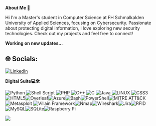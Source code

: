 **About Me 👋**

Hi I'm a Master's student in Computer Science at FH Schmalkalden University of Applied Sciences, focusing on Cybersecurity. Passionate about protecting digital information, I love exploring new security technologies. Check out my projects and feel free to connect! 

**Working on new updates...**
## 🌐 Socials:
[![LinkedIn](https://img.shields.io/badge/LinkedIn-%230077B5.svg?logo=linkedin&logoColor=white)](https://www.linkedin.com/in/joshua-porunnedath-biju-1219a720b/)

**Digital Suite💻🛠️**

![Python](https://img.shields.io/badge/python-3670A0?style=plastic&logo=python&logoColor=ffdd54) ![Shell Script](https://img.shields.io/badge/shell_script-%23121011.svg?style=plastic&logo=gnu-bash&logoColor=white) ![PHP](https://img.shields.io/badge/php-%23777BB4.svg?style=plastic&logo=php&logoColor=white) ![C++](https://img.shields.io/badge/c++-%2300599C.svg?style=plastic&logo=c%2B%2B&logoColor=white) ![C](https://img.shields.io/badge/c-%2300599C.svg?style=plastic&logo=c&logoColor=white)  ![Java](https://img.shields.io/badge/java-%23ED8B00.svg?style=plastic&logo=java&logoColor=white) ![LINUX](https://img.shields.io/badge/Linux-FCC624?style=plastic&logo=linux&logoColor=black) ![CSS3](https://img.shields.io/badge/css3-%231572B6.svg?style=plastic&logo=css3&logoColor=white)![HTML5](https://img.shields.io/badge/html5-%23E34F26.svg?style=plastic&logo=html5&logoColor=white)![Overleaf](https://img.shields.io/badge/Overleaf-%23FFFFFF.svg?style=plastic&logo=overleaf&logoColor=green)![Azure](https://img.shields.io/badge/Azure-%230078D4.svg?style=plastic&logo=azure&logoColor=white)![Bash](https://img.shields.io/badge/bash-%23121011.svg?style=plastic&logo=gnu-bash&logoColor=white)![PowerShell](https://img.shields.io/badge/powershell-%235391FE.svg?style=plastic&logo=powershell&logoColor=white)![MITRE ATT&CK](https://img.shields.io/badge/MITRE%20ATT&CK-%23C8102E.svg?style=plastic&logo=mitre&logoColor=white)![Metasploit](https://img.shields.io/badge/Metasploit-%23008CBA.svg?style=plastic&logo=metasploit&logoColor=white)
![Villain Framework](https://img.shields.io/badge/Villain%20Framework-%23FF0000.svg?style=plastic&logo=security&logoColor=white)![Nmap](https://img.shields.io/badge/Nmap-%230074A3.svg?style=plastic&logo=nmap&logoColor=white)![Wireshark](https://img.shields.io/badge/Wireshark-%231672A8.svg?style=plastic&logo=wireshark&logoColor=white)![Jira](https://img.shields.io/badge/Jira-%230052CC.svg?style=plastic&logo=jira&logoColor=white)![RFID](https://img.shields.io/badge/RFID-%23008080.svg?style=plastic&logo=nfc&logoColor=white)![MySQL](https://img.shields.io/badge/mysql-%234479A1.svg?style=plastic&logo=mysql&logoColor=white)![SQLite](https://img.shields.io/badge/sqlite-%23003B57.svg?style=plastic&logo=sqlite&logoColor=white)![Raspberry Pi](https://img.shields.io/badge/Raspberry%20Pi-A22846.svg?style=plastic&logo=raspberrypi&logoColor=white)








[![](https://visitcount.itsvg.in/api?id=JOSHUA&label=Profile%20View%20&color=5&icon=5&pretty=false)](https://visitcount.itsvg.in)
